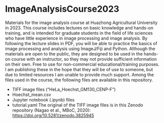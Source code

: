 # ImageAnalysisCourse2023
Materials for the image analysis course at Huazhong Agricultural University in 2023. This course includes lectures on basic knowledge and hands-on training, and is intended for graduate students in the field of life sciences who have little experience in image processing and image analysis. By following the lecture slides in PDF, you will be able to practice the basics of image processing and analysis using ImageJ/Fiji and Python. Although the materials are open to the public, they are designed to be used in the hands-on course with an instructor, so they may not provide sufficient information on their own. Free to use for non-commercial educational/training purposes. I am publishing these in the hope that they will be of use to someone, but due to limited resources I am unable to provide much support.
Among the files used in the course, the following files are available in this repository.
-	TIFF image files (“HeLa_Hoechst_GM130_CENP-F”)
-	Hoechst_mean.csv
-	Jupyter notebook (.ipynb) files
-	tutorial.yaml
The original of the TIFF image files is in this Zenodo repository (Nagao et al., MBoC, 2020): https://doi.org/10.5281/zenodo.3825945
